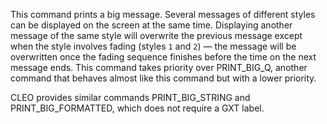 This command prints a big message. Several messages of different styles can be displayed on the screen at the same time. Displaying another message of the same style will overwrite the previous message except when the style involves fading (styles `1` and `2`) &mdash; the message will be overwritten once the fading sequence finishes before the time on the next message ends. This command takes priority over PRINT_BIG_Q, another command that behaves almost like this command but with a lower priority.

CLEO provides similar commands PRINT_BIG_STRING and PRINT_BIG_FORMATTED, which does not require a GXT label.
